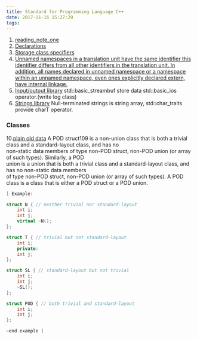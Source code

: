 ```yaml
---
title: Standard for Programming Language C++
date: 2017-11-16 15:27:29
tags:
---
```

1. [reading_note_one](https://israel-liu.github.io/2016/12/01/reading-note-one/#more)
2. [Declarations](http://en.cppreference.com/w/cpp/language/declarations)
3. [Storage class specifiers](http://en.cppreference.com/w/cpp/language/storage_duration)
4. [Unnamed namespaces in a translation unit have the same identifier this identifier differs from all other identifiers in the translation unit. In addition, all names declared in unnamed namespace or a namespace within an unnamed namespace, even ones explicitly declared extern, have internal linkage.](http://en.cppreference.com/w/cpp/language/namespace)
6. [Input/output library](http://en.cppreference.com/w/cpp/io) std::basic_streambuf store data std::basic_ios operator.(write log class)
7. [Strings library](http://en.cppreference.com/w/cpp/string) Null-terminated strings is string array, std::char_traits provide charT operator.

### Classes
10.[plain old data](https://www.cppfans.org/1431.html) A POD struct109 is a non-union class that is both a trivial class and a standard-layout class, and has no   
non-static data members of type non-POD struct, non-POD union (or array of such types). Similarly, a POD   
union is a union that is both a trivial class and a standard-layout class, and has no non-static data members   
of type non-POD struct, non-POD union (or array of such types). A POD class is a class that is either a POD struct or a POD union.
```Cpp
[ Example:

struct N { // neither trivial nor standard-layout
	int i;
	int j;
	virtual ~N();
};

struct T { // trivial but not standard-layout
	int i;
	private:
	int j;
};

struct SL { // standard-layout but not trivial
	int i;
	int j;
	~SL();
};

struct POD { // both trivial and standard-layout
	int i;
	int j;
};

—end example ]
```
